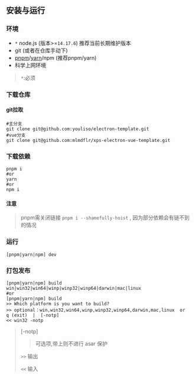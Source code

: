 ## 安装与运行



### 环境

- `*` node.js (版本>=`14.17.6`) 推荐当前长期维护版本
- git (或者在仓库手动下)
- [pnpm](https://pnpm.js.org/)/[yarn](https://yarnpkg.com/)/npm (推荐pnpm/yarn)
- 科学上网环境

> `*`:必须



### 下载仓库

#### git拉取

```shell
#主分支
git clone git@github.com:youliso/electron-template.git
#vue分支
git clone git@github.com:mlmdflr/xps-electron-vue-template.git
```



### 下载依赖

```shell
pnpm i
#or
yarn
#or
npm i
```

#### 注意

> pnpm需关闭链接 `pnpm i --shamefully-hoist` , 因为部分依赖会有链不到的情况



### 运行

```shell
[pnpm|yarn|npm] dev
```



### 打包发布

```shell
[pnpm|yarn|npm] build win|win32|win64|winp|winp32|winp64|darwin|mac|linux
#or
[pnpm|yarn|npm] build
>> Which platform is you want to build?
>> optional：win,win32,win64,winp,winp32,winp64,darwin,mac,linux  or  q (exit)  |  [-notp]
<< win32 -notp
```

>  [-notp]
>
>  >可选项,带上则不进行 asar 保护
>
>  `>>`  输出
>
>  `<<`  输入


